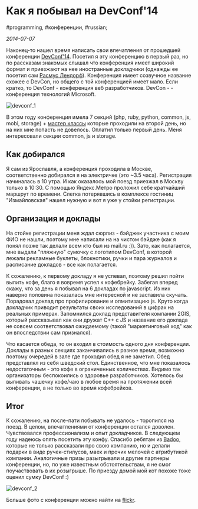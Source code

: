 # Как я побывал на DevConf'14

#programming, #конференции, #russian;

_2014-07-07_

Наконец-то нашел время написать свои впечатления от прошедшей конференции [DevConf'14](https://devconf.ru/). Посетил я эту конференцию в первый раз, но по рассказам знакомых слышал что конференция имеет широкий формат и приезжают на нее иностранные докладчики (однажды ее посетил сам [Расмус Лендорф](https://ru.wikipedia.org/wiki/%D0%9B%D0%B5%D1%80%D0%B4%D0%BE%D1%80%D1%84,_%D0%A0%D0%B0%D1%81%D0%BC%D1%83%D1%81)). Конференция имеет созвучное название схожее с DevCon, но общего с той конференцией имеет мало. Если кратко, то DevConf - конференция веб разработчиков. DevCon - - конференция технологий Microsoft.

![devconf_1](https://4.bp.blogspot.com/-vTyfJO6tRmo/U7m8cR-sWJI/AAAAAAAABCw/9Aja0kfPa64/s1600/iMyKWnmAMGk.jpg)

В этом году конференция имела 7 секций (php, ruby, python, common, js, mobi, storage) + [мастер классы](https://devconf.ru/ru/offers/Workshop) которые проходили на второй день, но на них мне попасть не довелось. Оплатил только первый день. Меня интересовали секции common, js и storage.

## Как добирался
Я сам из Ярославля, а конференция проходила в Москве, соответственно добирался я на электричке (это ~3.5 часа). Регистрация начиналась в 10 утра. И как оказалось мой поезд приезжал в Москву только в 10:30. С помощью Яндекс.Метро проложил себе кратчайший маршрут по времени. Слегка потерявшись в комплексе гостиниц "Измайловская" нашел нужную и вот я уже у стойки регистрации.

## Организация и доклады
На стойке регистрации меня ждал сюрпиз - бэйджек участника с моим ФИО не нашли, поэтому мне написали на на чистом бэйдже (как я понял позже так делали всем кто был из mail.ru :)). Зато, как полагается, мне выдали "пляжную" сумочку с логотипом DevConf, в которой лежали рекламные буклеты, блокнотики, ручки и пара журналов и расписание докладов - все как полагается.

К сожалению, к первому докладу я не успевал, поэтому решил пойти выпить кофе, благо я вовремя успел к кофебрейку. Забегая вперед скажу, что за день я побывал на 6 докладах по javascript. Из них наверно половина показалась мне интересной и не заставила скучать. Порадовал доклад про профилирование и опмитизацию js. Круто когда докладчик приводит результаты своих исследований в цифрах на реальных примерах. Запомнился доклад представителя компании 2GIS, который рассказывал как они дружат C++ c JS и название его доклада не совсем соответствовал ожидаемому (такой "маркетинговый ход" как он впоследствии сам признался).

Что касается обеда, то он входил в стоимость одного дня конференции. Доклады в разных секциях заканчивались в разное время, возможно поэтому очередей в зале где проходил обед я не заметил. Обед представлял из себя шведский стол. Единственное, что мне показалось недостаточным - это кофе в ограниченных количествах. Видимо так организаторы беспокоились о здоровье разработчиков. Хотелось бы выпивать чашечку кофе/чаю в любое время на протяжении всей конференции, а не только во время кофебрейков.

## Итог
К сожалению, на после-пати побывать не удалось - торопился на поезд. В целом, впечатлениями от конференции остался доволен. Чувствовался профессионализм и опыт докладчиков. В следующем году надеюсь опять посетить эту конфу. Спасибо ребятам из [Badoo](https://badoo.com/), которые не только рассказали про свою компанию, но и делали подарки в виде ручек-стилусов, маек и прочих мелочей с атрибутикой компании. Аналогичные призы разыгрывали и другие партнеры конференции, но, по уже известным обстоятельствам, я не смог поучаствовать в их розыгрыше. По приезду домой мой кот похоже тоже оценил сумку DevConf :)

![devconf_2](https://3.bp.blogspot.com/-nsvdm7XSYNk/U7m5w1qDz0I/AAAAAAAABCk/2qZP-_D4mPM/s1600/GIzaou4Ntg4.jpg)

Больше фото с конференции можно найти на [flickr](https://www.flickr.com/photos/devconf).